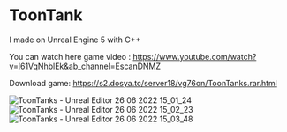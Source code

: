# ToonTank
I made on Unreal Engine 5 with C++

You can watch here game video : https://www.youtube.com/watch?v=l61VqNhblEk&ab_channel=EscanDNMZ

Download game: https://s2.dosya.tc/server18/vg76on/ToonTanks.rar.html

![ToonTanks - Unreal Editor 26 06 2022 15_01_24](https://user-images.githubusercontent.com/84273839/175813992-270253ad-93d0-4489-8d9e-23f80e715acb.png)
![ToonTanks - Unreal Editor 26 06 2022 15_02_23](https://user-images.githubusercontent.com/84273839/175813996-360363c3-a1e7-49f4-9c6c-b439fae85fae.png)
![ToonTanks - Unreal Editor 26 06 2022 15_03_48](https://user-images.githubusercontent.com/84273839/175813997-5409277c-75fc-490e-b332-414976adf5d7.png)

